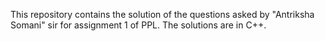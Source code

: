This repository contains the solution of the questions asked by "Antriksha Somani" sir for assignment 1 of PPL.
The solutions are in C++.
